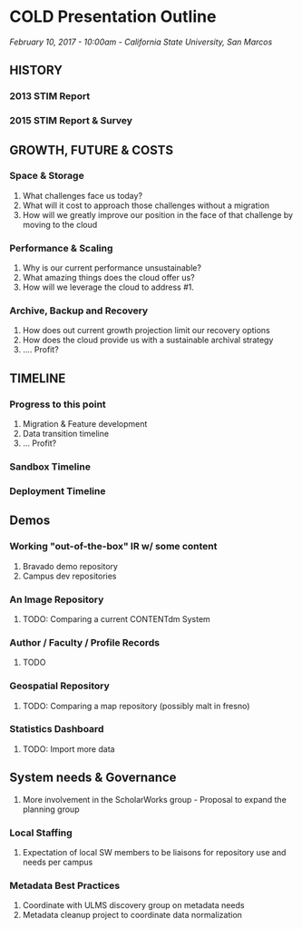 # COLD Presentation Outline
*February 10, 2017 - 10:00am - California State University, San Marcos*

## HISTORY
### 2013 STIM Report
### 2015 STIM Report & Survey
## GROWTH, FUTURE & COSTS
### Space & Storage
1. What challenges face us today?
2. What will it cost to approach those challenges without a migration
3. How will we greatly improve our position in the face of that challenge by moving to the cloud
### Performance & Scaling
1. Why is our current performance unsustainable?
2. What amazing things does the cloud offer us?
3. How will we leverage the cloud to address #1.
### Archive, Backup and Recovery
1. How does out current growth projection limit our recovery options
2. How does the cloud provide us with a sustainable archival strategy
3. .... Profit?
## TIMELINE
### Progress to this point
1. Migration & Feature development
2. Data transition timeline
3. ... Profit?
### Sandbox Timeline
### Deployment Timeline
## Demos
### Working "out-of-the-box" IR w/ some content
1. Bravado demo repository
2. Campus dev repositories
### An Image Repository
1. TODO: Comparing a current CONTENTdm System
### Author / Faculty / Profile Records
1. TODO
### Geospatial Repository
1. TODO: Comparing a map repository (possibly malt in fresno)
### Statistics Dashboard
1. TODO: Import more data
## System needs & Governance
1. More involvement in the ScholarWorks group - Proposal to expand the planning group
### Local Staffing
1. Expectation of local SW members to be liaisons for repository use and needs per campus
### Metadata Best Practices
1. Coordinate with ULMS discovery group on metadata needs
2. Metadata cleanup project to coordinate data normalization